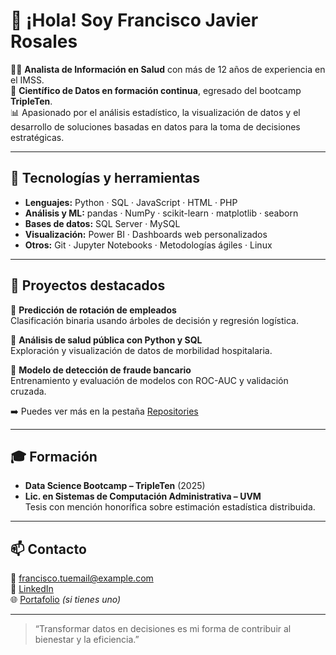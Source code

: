 # 👋 ¡Hola! Soy Francisco Javier Rosales

👨‍⚕️ **Analista de Información en Salud** con más de 12 años de experiencia en el IMSS.  
🧠 **Científico de Datos en formación continua**, egresado del bootcamp **TripleTen**.  
📊 Apasionado por el análisis estadístico, la visualización de datos y el desarrollo de soluciones basadas en datos para la toma de decisiones estratégicas.

---

## 🧰 Tecnologías y herramientas

- **Lenguajes:** Python · SQL · JavaScript · HTML · PHP  
- **Análisis y ML:** pandas · NumPy · scikit-learn · matplotlib · seaborn  
- **Bases de datos:** SQL Server · MySQL  
- **Visualización:** Power BI · Dashboards web personalizados  
- **Otros:** Git · Jupyter Notebooks · Metodologías ágiles · Linux

---

## 🚀 Proyectos destacados

📌 **Predicción de rotación de empleados**  
Clasificación binaria usando árboles de decisión y regresión logística.

📌 **Análisis de salud pública con Python y SQL**  
Exploración y visualización de datos de morbilidad hospitalaria.

📌 **Modelo de detección de fraude bancario**  
Entrenamiento y evaluación de modelos con ROC-AUC y validación cruzada.

➡️ Puedes ver más en la pestaña [Repositories](https://github.com/TU_USUARIO/repositories)

---

## 🎓 Formación

- **Data Science Bootcamp – TripleTen** (2025)  
- **Lic. en Sistemas de Computación Administrativa – UVM**  
  Tesis con mención honorífica sobre estimación estadística distribuida.

---

## 📫 Contacto

📧 francisco.tuemail@example.com  
💼 [LinkedIn](https://linkedin.com/in/tuusuario)  
🌐 [Portafolio](https://tusitio.dev) *(si tienes uno)*

---

> “Transformar datos en decisiones es mi forma de contribuir al bienestar y la eficiencia.”


<!--
**francisco-rosalesm/francisco-rosalesm** is a ✨ _special_ ✨ repository because its `README.md` (this file) appears on your GitHub profile.

Here are some ideas to get you started:

- 🔭 I’m currently working on ...
- 🌱 I’m currently learning ...
- 👯 I’m looking to collaborate on ...
- 🤔 I’m looking for help with ...
- 💬 Ask me about ...
- 📫 How to reach me: ...
- 😄 Pronouns: ...
- ⚡ Fun fact: ...
-->
